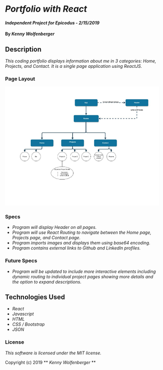 # _Portfolio with React_

#### _Independent Project for Epicodus - 2/15/2019_

#### By _**Kenny Wolfenberger**_

## Description

_This coding portfolio displays information about me in 3 categories: Home, Projects, and Contact. It is a single page application using ReactJS._

### Page Layout

![Alt text](src/assets/images/layout.jpg?raw=true "Title")



### Specs

- _Program will display Header on all pages._
- _Program will use React Routing to navigate between the Home page, Projects page, and Contact page._
- _Program imports images and displays them using base64 encoding._
- _Program contains external links to Github and LinkedIn profiles._


### Future Specs
- _Program will be updated to include more interactive elements including dynamic routing to individual project pages showing more details and the option to expand descriptions._


## Technologies Used

- _React_
- _Javascript_
- _HTML_
- _CSS / Bootstrap_
- _JSON_

### License

_This software is licensed under the MIT license._

Copyright (c) 2019 ** _Kenny Wolfenberger_ **

